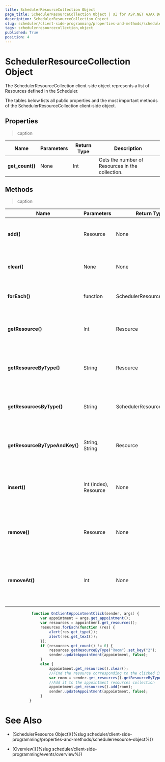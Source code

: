 ```yaml
---
title: SchedulerResourceCollection Object
page_title: SchedulerResourceCollection Object | UI for ASP.NET AJAX Documentation
description: SchedulerResourceCollection Object
slug: scheduler/client-side-programming/properties-and-methods/schedulerresourcecollection-object
tags: schedulerresourcecollection,object
published: True
position: 4
---
```


# SchedulerResourceCollection Object



The SchedulerResourceCollection client-side object represents a list of Resources defined in the Scheduler.

The tables below lists all public properties and the most important methods of the SchedulerResourceCollection client-side object.

## Properties


>caption  

| Name | Parameters | Return Type | Description |
| ------ | ------ | ------ | ------ |
| __get_count()__ |None|Int|Gets the number of Resources in the collection.|

## Methods


>caption  

| Name | Parameters | Return Type | Description |
| ------ | ------ | ------ | ------ |
| __add()__ |Resource|None|Adds the specified Resource to the collection.|
| __clear()__ |None|None|Clears the collection of all Resources in it.|
| __forEach()__ |function|SchedulerResourceCollection|Gets the collection of all Resources.|
| __getResource()__ |Int|Resource|Gets the Resource at the specified index in the collection.|
| __getResourceByType()__ |String|Resource|Gets the Resource of a specified type in the collection.|
| __getResourcesByType()__ |String|SchedulerResourceCollection|Gets a list of all Resources of the specified type.|
| __getResourceByTypeAndKey()__ |String, String|Resource|Gets a Resources of the specified type and key.|
| __insert()__ |Int (index), Resource|None|Inserts the specified Resource at the specified index in the collection.|
| __remove()__ |Resource|None|Removes the specified Resource (if it exists) from the collection.|
| __removeAt()__ |Int|None|Removes the Resource at the specified index from the collection.|

````JavaScript
	        function OnClientAppointmentClick(sender, args) {
	            var appointment = args.get_appointment();
	            var resources = appointment.get_resources();
	            resources.forEach(function (res) {
	                alert(res.get_type());
	                alert(res.get_text());
	            });
	            if (resources.get_count() != 0) {
	                resources.getResourceByType("Room").set_key("2");
	                sender.updateAppointment(appointment, false);
	            }
	            else {
	                appointment.get_resources().clear();
	                //Find the resource corresponding to the clicked item
	                var room = sender.get_resources().getResourceByTypeAndKey("Room", "2");
	                //Add it to the appointment resources collection
	                appointment.get_resources().add(room);
	                sender.updateAppointment(appointment, false);
	            }
	       } 
````



# See Also

 * [SchedulerResource Object]({%slug scheduler/client-side-programming/properties-and-methods/schedulerresource-object%})

 * [Overview]({%slug scheduler/client-side-programming/events/overview%})
